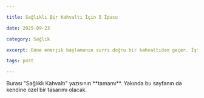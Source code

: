 ```yaml
---

title: Sağlıklı Bir Kahvaltı İçin 5 İpucu

date: 2025-09-23

category: Sağlık

excerpt: Güne enerjik başlamanın sırrı doğru bir kahvaltıdan geçer. İşte güne zinde başlamanızı sağlayacak, hazırlaması kolay 5 sağlıklı kahvaltı önerisi.

tags: post

---
```




Burası "Sağlıklı Kahvaltı" yazısının \*\*tamamı\*\*. Yakında bu sayfanın da kendine özel bir tasarımı olacak.

